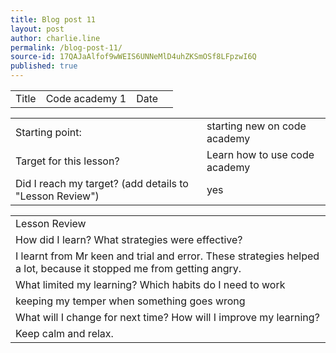 ```yaml
---
title: Blog post 11
layout: post
author: charlie.line
permalink: /blog-post-11/
source-id: 17QAJaAlfof9wWEIS6UNNeMlD4uhZKSmOSf8LFpzwI6Q
published: true
---
```

<table>
  <tr>
    <td>Title</td>
    <td>Code academy 1</td>
    <td>Date</td>
    <td></td>
  </tr>
</table>


<table>
  <tr>
    <td>Starting point:</td>
    <td>starting new on code academy</td>
  </tr>
  <tr>
    <td>Target for this lesson?</td>
    <td>Learn how to use code academy </td>
  </tr>
  <tr>
    <td>Did I reach my target? 
(add details to "Lesson Review")</td>
    <td>yes</td>
  </tr>
</table>


<table>
  <tr>
    <td>Lesson Review</td>
  </tr>
  <tr>
    <td>How did I learn? What strategies were effective? </td>
  </tr>
  <tr>
    <td>I learnt from Mr keen and trial and error. These strategies helped a lot, because it stopped me from getting angry.

</td>
  </tr>
  <tr>
    <td>What limited my learning? Which habits do I need to work </td>
  </tr>
  <tr>
    <td>keeping my temper when something goes wrong</td>
  </tr>
  <tr>
    <td>What will I change for next time? How will I improve my learning?</td>
  </tr>
  <tr>
    <td>Keep calm and relax.
</td>
  </tr>
</table>



